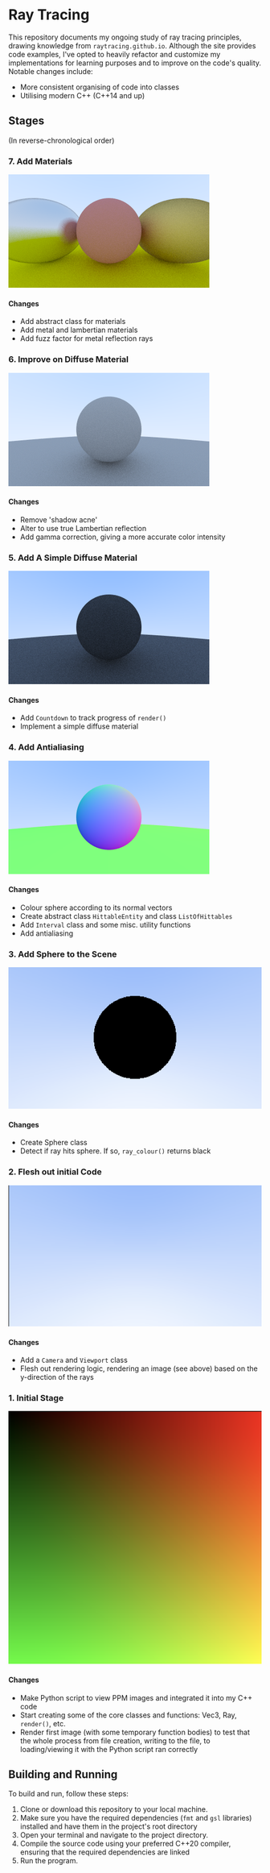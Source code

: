 # Ray Tracing

This repository documents my ongoing study of ray tracing principles, drawing knowledge from `raytracing.github.io`. Although the site provides code examples, I've opted to heavily refactor and customize my implementations for learning purposes and to improve on the code's quality. Notable changes include:

- More consistent organising of code into classes
- Utilising modern C++ (C++14 and up)

## Stages
(In reverse-chronological order)

### 7. Add Materials

![Output Image from this stage](./assets/stage_7.png)

#### Changes

- Add abstract class for materials
- Add metal and lambertian materials
- Add fuzz factor for metal reflection rays

### 6. Improve on Diffuse Material

![Output Image from this stage](./assets/stage_6.png)

#### Changes

- Remove 'shadow acne'
- Alter to use true Lambertian reflection
- Add gamma correction, giving a more accurate color intensity

### 5. Add A Simple Diffuse Material

![Output Image from this stage](./assets/stage_5.png)

#### Changes

- Add `Countdown` to track progress of `render()`
- Implement a simple diffuse material

### 4. Add Antialiasing

![Output Image from this stage](./assets/stage_4.png)

#### Changes

- Colour sphere according to its normal vectors
- Create abstract class `HittableEntity` and class `ListOfHittables`
- Add `Interval` class and some misc. utility functions
- Add antialiasing

### 3. Add Sphere to the Scene

![Output Image from this stage](./assets/stage_3.png)

#### Changes

- Create Sphere class
- Detect if ray hits sphere. If so, `ray_colour()` returns black

### 2. Flesh out initial Code

![Output Image from this stage](./assets/stage_2.png)

#### Changes

- Add a `Camera` and `Viewport` class
- Flesh out rendering logic, rendering an image (see above) based on the y-direction of the rays

### 1. Initial Stage

![Output Image from this stage](./assets/stage_1.png)

#### Changes
- Make Python script to view PPM images and integrated it into my C++ code
- Start creating some of the core classes and functions: Vec3, Ray, `render()`, etc.
- Render first image (with some temporary function bodies) to test that the whole process from file creation, writing to the file, to loading/viewing it with the Python script ran correctly

## Building and Running

To build and run, follow these steps:

1. Clone or download this repository to your local machine.
2. Make sure you have the required dependencies (`fmt` and `gsl` libraries) installed and have them in the project's root directory
3. Open your terminal and navigate to the project directory.
4. Compile the source code using your preferred C++20 compiler, ensuring that the required dependencies are linked
5. Run the program.